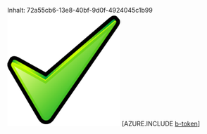 Inhalt: 72a55cb6-13e8-40bf-9d0f-4924045c1b99![Bild](40537a7c-ac48-498d-802f-d469fc6b1a1f.png)
[AZURE.INCLUDE [b-token](8e3b1ab4-8b1b-42af-b91d-77940793909e.md)]
